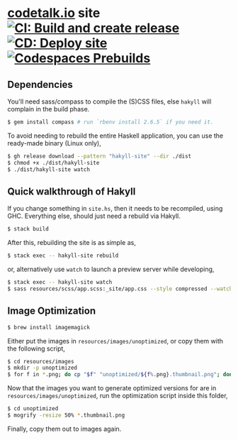 # [codetalk.io](https://codetalk.io) site [![CI: Build and create release](https://github.com/codetalkio/codetalk.io/actions/workflows/ci.yml/badge.svg)](https://github.com/codetalkio/codetalk.io/actions/workflows/ci.yml) [![CD: Deploy site](https://github.com/codetalkio/codetalk.io/actions/workflows/cd.yml/badge.svg)](https://github.com/codetalkio/codetalk.io/actions/workflows/cd.yml) [![Codespaces Prebuilds](https://github.com/codetalkio/codetalk.io/actions/workflows/codespaces/create_codespaces_prebuilds/badge.svg)](https://github.com/codetalkio/codetalk.io/actions/workflows/codespaces/create_codespaces_prebuilds)

## Dependencies

You'll need sass/compass to compile the (S)CSS files, else `hakyll` will complain in the build phase.

```bash
$ gem install compass # run `rbenv install 2.6.5` if you need it.
```

To avoid needing to rebuild the entire Haskell application, you can use the ready-made binary (Linux only),

```bash
$ gh release download --pattern "hakyll-site" --dir ./dist
$ chmod +x ./dist/hakyll-site
$ ./dist/hakyll-site watch
```

## Quick walkthrough of Hakyll

If you change something in `site.hs`, then it needs to be recompiled, using GHC. Everything else, should just need a rebuild via Hakyll.

```bash
$ stack build
```

After this, rebuilding the site is as simple as,

```bash
$ stack exec -- hakyll-site rebuild
```

or, alternatively use `watch` to launch a preview server while developing,

```bash
$ stack exec -- hakyll-site watch
$ sass resources/scss/app.scss:_site/app.css --style compressed --watch
```

## Image Optimization

```bash
$ brew install imagemagick
```

Either put the images in `resources/images/unoptimized`, or copy them with the following script,

```bash
$ cd resources/images
$ mkdir -p unoptimized
$ for f in *.png; do cp "$f" "unoptimized/${f%.png}.thumbnail.png"; done
```

Now that the images you want to generate optimized versions for are in `resources/images/unoptimized`, run the optimization script inside this folder,

```bash
$ cd unoptimized
$ mogrify -resize 50% *.thumbnail.png
```

Finally, copy them out to images again.
